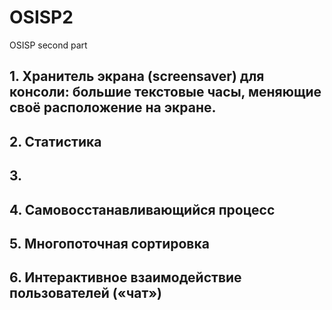 # OSISP2
OSISP second part

## 1. Хранитель экрана (screensaver) для консоли: большие текстовые часы, меняющие своё расположение на экране.
## 2. Статистика
## 3.
## 4. Самовосстанавливающийся процесс
## 5. Многопоточная сортировка
## 6. Интерактивное взаимодействие пользователей («чат»)